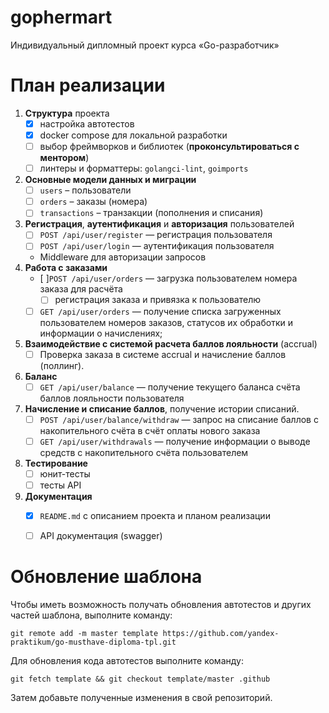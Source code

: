 # gophermart

Индивидуальный дипломный проект курса «Go-разработчик»

# План реализации
1. **Структура** проекта
   - [x] настройка автотестов
   - [x] docker compose для локальной разработки
   - [ ] выбор фреймворков и библиотек (**проконсультироваться с ментором**)
   - [ ] линтеры и форматтеры: `golangci-lint`, `goimports`
2. **Основные модели данных и миграции**
   - [ ] `users` – пользователи
   - [ ] `orders` – заказы (номера)
   - [ ] `transactions` – транзакции (пополнения и списания)
3. **Регистрация**, **аутентификация** и **авторизация** пользователей
   - [ ] `POST /api/user/register` — регистрация пользователя
   - [ ] `POST /api/user/login` — аутентификация пользователя
   - Middleware для авторизации запросов
4. **Работа с заказами**
   - [ ]`POST /api/user/orders` — загрузка пользователем номера заказа для расчёта 
     - [ ] регистрация заказа и привязка к пользователю
   - [ ] `GET /api/user/orders` — получение списка загруженных пользователем номеров заказов, статусов их обработки и информации о начислениях;
5. **Взаимодействие с системой расчета баллов лояльности** (accrual)
   - [ ] Проверка заказа в системе accrual и начисление баллов (поллинг).
6. **Баланс** 
   - [ ] `GET /api/user/balance` — получение текущего баланса счёта баллов лояльности пользователя
7. **Начисление и списание баллов**, получение истории списаний.
   - [ ] `POST /api/user/balance/withdraw` — запрос на списание баллов с накопительного счёта в счёт оплаты нового заказа
   - [ ] `GET /api/user/withdrawals` — получение информации о выводе средств с накопительного счёта пользователем
8. **Тестирование**
   - [ ] юнит-тесты
   - [ ] тесты API
9. **Документация**
   - [x] `README.md` с описанием проекта и планом реализации
   - [ ] API документация (swagger)
 

# Обновление шаблона

Чтобы иметь возможность получать обновления автотестов и других частей шаблона, выполните команду:

```
git remote add -m master template https://github.com/yandex-praktikum/go-musthave-diploma-tpl.git
```

Для обновления кода автотестов выполните команду:

```
git fetch template && git checkout template/master .github
```

Затем добавьте полученные изменения в свой репозиторий.
